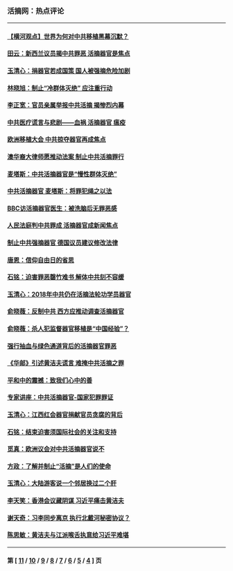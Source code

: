 ### 活摘网：热点评论
---
#### [【横河观点】世界为何对中共移植黑幕沉默？](../../pages/nf5879/n13244249.md?02180430) 
#### [田云：新西兰议员揭中共罪恶 活摘器官是焦点](../../pages/nf5879/n13070629.md?02180430) 
#### [玉清心：捐器官若成国策 国人被强摘危险加剧](../../pages/nf5879/n12802713.md?02180430) 
#### [林晓旭：制止“冷群体灭绝” 应注重行动](../../pages/nf5879/n12779736.md?02180430) 
#### [李正宽：官员亲属举报中共活摘 揭惨烈内幕](../../pages/nf5879/n12684490.md?02180430) 
#### [中共医疗谎言与悲剧——血祸 活摘器官 瘟疫](../../pages/nf5879/n12372103.md?02180430) 
#### [欧洲移植大会 中共掠夺器官再成焦点](../../pages/nf5879/n11538883.md?02180430) 
#### [澳华裔大律师愿推动法案 制止中共活摘罪行](../../pages/nf5879/n11377039.md?02180430) 
#### [麦塔斯：中共活摘器官是“慢性群体灭绝”](../../pages/nf5879/n11350529.md?02180430) 
#### [中共活摘器官 麦塔斯：将罪犯绳之以法](../../pages/nf5879/n11347973.md?02180430) 
#### [BBC访活摘器官医生：被洗脑后无罪恶感](../../pages/nf5879/n11335935.md?02180430) 
#### [人民法庭判中共罪成 活摘器官成新闻焦点](../../pages/nf5879/n11331578.md?02180430) 
#### [制止中共强摘器官 德国议员建议修改法律](../../pages/nf5879/n11249451.md?02180430) 
#### [唐恩：信仰自由日的省思](../../pages/nf5879/n11003525.md?02180430) 
#### [石铭：迫害罪恶罄竹难书  解体中共刻不容缓](../../pages/nf5879/n10942855.md?02180430) 
#### [玉清心：2018年中共仍在活摘法轮功学员器官](../../pages/nf5879/n10914646.md?02180430) 
#### [俞晓薇：反制中共 西方应推动调查活摘器官](../../pages/nf5879/n10794671.md?02180430) 
#### [俞晓薇：杀人犯监督器官移植是“中国经验”？](../../pages/nf5879/n10466427.md?02180430) 
#### [强行抽血与绿色通道背后的活摘器官罪恶](../../pages/nf5879/n10004708.md?02180430) 
#### [《华邮》引述黄洁夫谎言 难掩中共活摘之罪](../../pages/nf5879/n9642309.md?02180430) 
#### [平和中的震撼：致我们心中的善](../../pages/nf5879/n9021123.md?02180430) 
#### [专家讲座：中共活摘器官-国家犯罪罪证](../../pages/nf5879/n8828153.md?02180430) 
#### [玉清心：江西红会器官捐献官员贪腐的背后](../../pages/nf5879/n8522122.md?02180430) 
#### [石铭：结束迫害须国际社会的关注和支持](../../pages/nf5879/n8443497.md?02180430) 
#### [觅真：欧洲议会对中共活摘器官说不](../../pages/nf5879/n8337486.md?02180430) 
#### [方政：了解并制止“活摘”是人们的使命](../../pages/nf5879/n8329214.md?02180430) 
#### [玉清心：大陆游客说一个邻居换过二个肝](../../pages/nf5879/n8291404.md?02180430) 
#### [李天笑：香港会议藏阴谋 习近平痛击黄洁夫](../../pages/nf5879/n8241459.md?02180430) 
#### [谢天奇：习李同步离京 执行北戴河秘密协议？](../../pages/nf5879/n8230418.md?02180430) 
#### [陈思敏：黄洁夫与江派喉舌执意给习近平难堪](../../pages/nf5879/n8222166.md?02180430) 

---
#### 第 [ [11](./11.md?02180430) / [10](./10.md?02180430) / [9](./9.md?02180430) / [8](./8.md?02180430) / [7](./7.md?02180430) / [6](./6.md?02180430) / [5](./5.md?02180430) / [4](./4.md?02180430) ] 页
